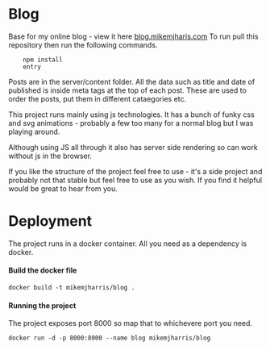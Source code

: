 Blog             
========================

Base for my online blog - view it here [blog.mikemjharis.com](http://blog.mikemjharris.com) To run pull this repository then run the following commands.

```
    npm install 
    entry
```

Posts are in the server/content folder.  All the data such as title and date of published is inside meta tags at the top of each post.  These are used to order the posts, put them in different cataegories etc.

This project runs mainly using js technologies.  It has a bunch of funky css and svg animations - probably a few too many for a normal blog but I was playing around.

Although using JS all through it also has server side rendering so can work without js in the browser.

If you like the structure of the project feel free to use - it's a side project and probably not that stable but feel free to use as you wish.  If you find it helpful would be great to hear from you.



Deployment
===========================

The project runs in a docker container.  All you need as a dependency is docker.

#### Build the docker file 

```
docker build -t mikemjharris/blog .
```

#### Running the project
The project exposes port 8000 so map that to whichevere port you need.
```
docker run -d -p 8000:8000 --name blog mikemjharris/blog
```


